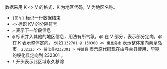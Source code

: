 数据采用 K <> V 的格式，K 为地区代码，V 为地区名称。

- `{回车}` 标识一行数据结束
- `<>` 标识 KV 的分隔符号
- `>` 表示下一阶段信息
- `@` 标识并入其他的地区信息，用法有所气氛，@ 在 V 部分，表示部分定向，@ 在 K 表示整体定向。
  例如 `132701 @ 130300 <> 秦皇岛市` 表示整体定向秦皇岛市，`232123 <> 绥化县@232301 > 呼兰县` 表示原代码现在由呼兰县使用，早期的绥化县定向到 232301 。
- `!` 开头表示此区域永久移除